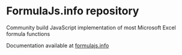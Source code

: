 # FormulaJs.info repository

Community build JavaScript implementation of most Microsoft Excel formula functions

Documentation available at [formulajs.info](https://formulajs.info)

